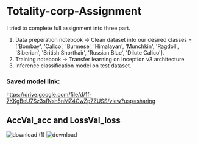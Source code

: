 # Totality-corp-Assignment
I tried to complete full assignment into three part.<br>
1. Data preperation notebook -> Clean dataset into our desired classes =['Bombay', 'Calico', 'Burmese', 'Himalayan', 'Munchkin', 'Ragdoll', 'Siberian', 'British Shorthair', 'Russian Blue', 'Dilute Calico'].<br>
2. Training notebook -> Transfer learning on Inception v3 architecture.<br>
3. Inference classification model on test dataset.

### Saved model link:
https://drive.google.com/file/d/1f-7KKgBeU7Sz3sfNsh5nMZ4GwZp7ZUSS/view?usp=sharing

## AccVal_acc and LossVal_loss


![download (1)](https://user-images.githubusercontent.com/54155003/124087724-e568ae80-da6f-11eb-97c1-1a99dae88c7d.png)
![download](https://user-images.githubusercontent.com/54155003/124087731-e7327200-da6f-11eb-99af-1264b7948323.png)

